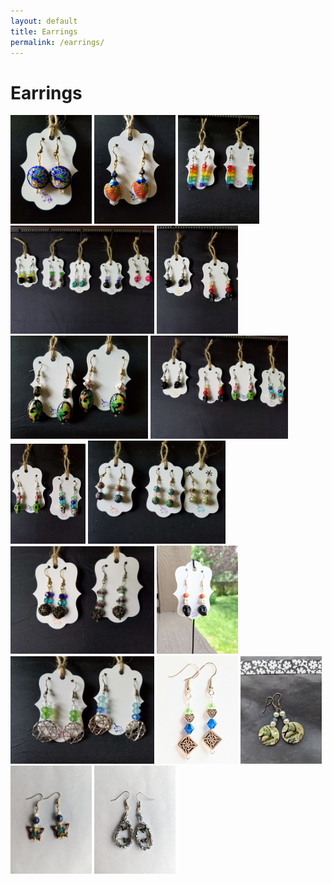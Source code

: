 ```yaml
---
layout: default
title: Earrings
permalink: /earrings/
---
```



# Earrings
<img src="/images/Blue butterfly and flower cloisonine.jpg" width="130"/>
<img src="/images/Fish cloisonine.jpg" width="130"/>
<img src="/images/Rainbow.jpg" width="130"/>
<img src="/images/Skulls 1.jpg" width="230"/>
<img src="/images/Skulls 6.jpg" width="130"/>
<img src="/images/Flower Cloisonine.jpg" width="220"/>
<img src="/images/Skulls 4.jpg" width="220"/>
<img src="/images/Skulls 5.jpg" width="120"/> 
<img src="/images/Small ball cloisonine.jpg" width="220" />
<img src="/images/tumbled bead.jpg" width="230"/>
<img src="/images/earringsoutsideskullblack.jpg" width="130" />
<img src="/images/Dream weave.jpg" width="230"/>
<img src="/images/earringsceltic.jpg" width="130" />
<img src="/images/butterflyearrings.jpg" width="130"/>
<img src="/images/butterflyclo.jpg" width="130"/>
<img src="/images/dragonflyearrings.jpg" width="130"/> 
